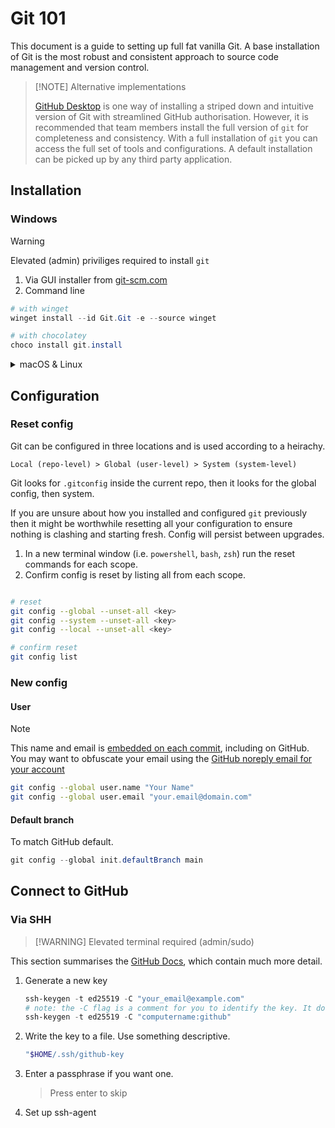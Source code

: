 # Git 101

This document is a guide to setting up full fat vanilla Git. A base installation of Git is the most robust and consistent approach to source code management and version control.

> [!NOTE] Alternative implementations
>
> [GitHub Desktop](https://desktop.github.com/download/) is one way of installing a striped down and intuitive version of Git with streamlined GitHub authorisation. However, it is recommended that team members install the full version of `git` for completeness and consistency. With a full installation of `git` you can access the full set of tools and configurations. A default installation can be picked up by any third party application.

## Installation

### Windows

> [!WARNING]
> Elevated (admin) priviliges required to install `git`

1. Via GUI installer from [git-scm.com](https://git-scm.com/downloads/win)
2. Command line

```powershell
# with winget
winget install --id Git.Git -e --source winget

# with chocolatey
choco install git.install
```

<details>
<summary>macOS & Linux</summary>

### macOS

> [!NOTE]
> macOS is packaged with `git` out of the box. However, it is recommended to install the most recent release alongside the deault version.

```zsh
# with homebrew
brew install git
```

### Linux

```bash
# with your distro's package manager
sudo apt-get install git
sudo dnf install git
```

</details>

## Configuration

### Reset config

Git can be configured in three locations and is used according to a heirachy.

`Local (repo-level) > Global (user-level) > System (system-level)`

Git looks for `.gitconfig` inside the current repo, then it looks for the global config, then system.

If you are unsure about how you installed and configured `git` previously then it might be worthwhile resetting all your configuration to ensure nothing is clashing and starting fresh. Config will persist between upgrades.

1. In a new terminal window (i.e. `powershell`, `bash`, `zsh`) run the reset commands for each scope.
2. Confirm config is reset by listing all from each scope.

```bash

# reset
git config --global --unset-all <key>
git config --system --unset-all <key>
git config --local --unset-all <key>

# confirm reset
git config list
```

### New config

#### User

> [!NOTE]
> This name and email is [embedded on each commit](https://docs.github.com/en/account-and-profile/how-tos/setting-up-and-managing-your-personal-account-on-github/managing-email-preferences/setting-your-commit-email-address#setting-your-commit-email-address-in-git), including on GitHub. You may want to obfuscate your email using the [GitHub noreply email for your account](https://docs.github.com/en/account-and-profile/reference/email-addresses-reference#your-noreply-email-address)

```bash
git config --global user.name "Your Name"
git config --global user.email "your.email@domain.com"
```

#### Default branch

To match GitHub default.

```powershell
git config --global init.defaultBranch main
```

## Connect to GitHub

### Via SHH

> [!WARNING] Elevated terminal required (admin/sudo)

This section summarises the [GitHub Docs](https://docs.github.com/en/authentication/connecting-to-github-with-ssh/generating-a-new-ssh-key-and-adding-it-to-the-ssh-agent), which contain much more detail.

1. Generate a new key

    ```powershell
    ssh-keygen -t ed25519 -C "your_email@example.com"
    # note: the -C flag is a comment for you to identify the key. It does not have to be your email and can be something more descriptive such as:
    ssh-keygen -t ed25519 -C "computername:github"
    ```

2. Write the key to a file.
    Use something descriptive.

    ```powershell
    "$HOME/.ssh/github-key
    ```

3. Enter a passphrase if you want one.
    > Press enter to skip
4. Set up ssh-agent
